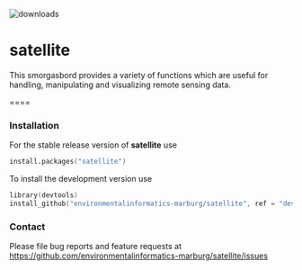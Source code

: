 ![downloads](http://cranlogs.r-pkg.org/badges/satellite)

# satellite
This smorgasbord provides a variety of functions which are useful 
for handling, manipulating and visualizing remote sensing data.

====

### Installation

For the stable release version of **satellite** use


```S
install.packages("satellite")
```


To install the development version use


```S
library(devtools)
install_github("environmentalinformatics-marburg/satellite", ref = "develop")
```


### Contact

Please file bug reports and feature requests at https://github.com/environmentalinformatics-marburg/satellite/issues